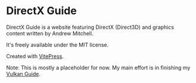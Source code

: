 # DirectX Guide

DirectX Guide is a website featuring DirectX (Direct3D) and graphics content written by Andrew Mitchell.

It's freely available under the MIT license.

Created with [VitePress](https://vitepress.vuejs.org/).

Note: This is mostly a placeholder for now. My main effort is in finishing my [Vulkan Guide](https://vulkanguide.com/).
